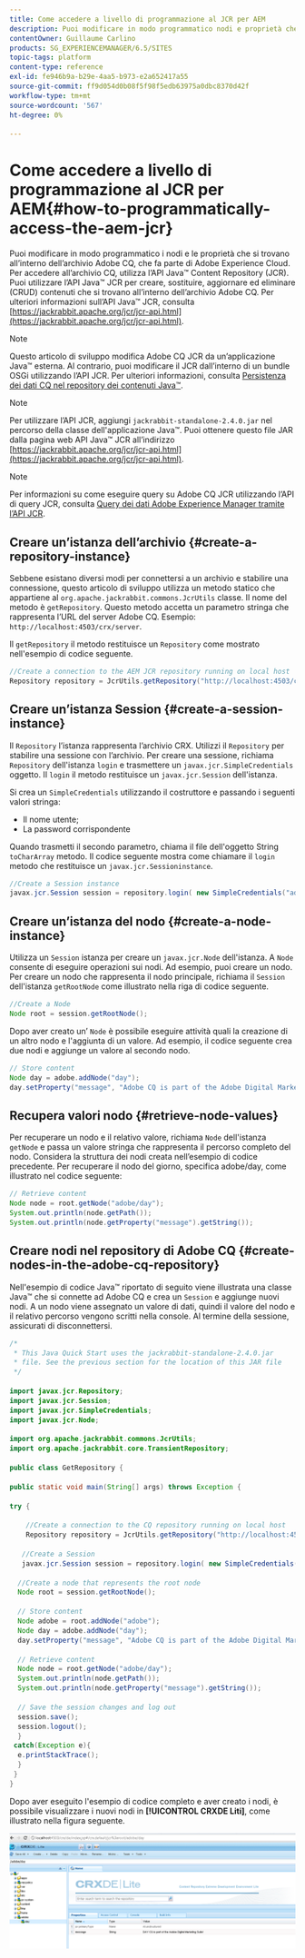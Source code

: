 ```yaml
---
title: Come accedere a livello di programmazione al JCR per AEM
description: Puoi modificare in modo programmatico nodi e proprietà che si trovano all’interno dell’archivio AEM, che fa parte di Adobe Experience Cloud
contentOwner: Guillaume Carlino
products: SG_EXPERIENCEMANAGER/6.5/SITES
topic-tags: platform
content-type: reference
exl-id: fe946b9a-b29e-4aa5-b973-e2a652417a55
source-git-commit: ff9d054d0b08f5f98f5edb63975a0dbc8370d42f
workflow-type: tm+mt
source-wordcount: '567'
ht-degree: 0%

---
```


# Come accedere a livello di programmazione al JCR per AEM{#how-to-programmatically-access-the-aem-jcr}

Puoi modificare in modo programmatico i nodi e le proprietà che si trovano all’interno dell’archivio Adobe CQ, che fa parte di Adobe Experience Cloud. Per accedere all’archivio CQ, utilizza l’API Java™ Content Repository (JCR). Puoi utilizzare l’API Java™ JCR per creare, sostituire, aggiornare ed eliminare (CRUD) contenuti che si trovano all’interno dell’archivio Adobe CQ. Per ulteriori informazioni sull’API Java™ JCR, consulta [https://jackrabbit.apache.org/jcr/jcr-api.html](https://jackrabbit.apache.org/jcr/jcr-api.html).

>[!NOTE]
>
>Questo articolo di sviluppo modifica Adobe CQ JCR da un’applicazione Java™ esterna. Al contrario, puoi modificare il JCR dall’interno di un bundle OSGi utilizzando l’API JCR. Per ulteriori informazioni, consulta [Persistenza dei dati CQ nel repository dei contenuti Java™](https://helpx.adobe.com/experience-manager/using/persisting-cq-data-java-content1.html).

>[!NOTE]
>
Per utilizzare l’API JCR, aggiungi `jackrabbit-standalone-2.4.0.jar` nel percorso della classe dell&#39;applicazione Java™. Puoi ottenere questo file JAR dalla pagina web API Java™ JCR all’indirizzo [https://jackrabbit.apache.org/jcr/jcr-api.html](https://jackrabbit.apache.org/jcr/jcr-api.html).

>[!NOTE]
>
Per informazioni su come eseguire query su Adobe CQ JCR utilizzando l’API di query JCR, consulta [Query dei dati Adobe Experience Manager tramite l’API JCR](https://helpx.adobe.com/experience-manager/using/querying-experience-manager-data-using1.html).

## Creare un’istanza dell’archivio {#create-a-repository-instance}

Sebbene esistano diversi modi per connettersi a un archivio e stabilire una connessione, questo articolo di sviluppo utilizza un metodo statico che appartiene al `org.apache.jackrabbit.commons.JcrUtils` classe. Il nome del metodo è `getRepository`. Questo metodo accetta un parametro stringa che rappresenta l’URL del server Adobe CQ. Esempio: `http://localhost:4503/crx/server`.

Il `getRepository` il metodo restituisce un `Repository` come mostrato nell&#39;esempio di codice seguente.

```java
//Create a connection to the AEM JCR repository running on local host
Repository repository = JcrUtils.getRepository("http://localhost:4503/crx/server");
```

## Creare un’istanza Session {#create-a-session-instance}

Il `Repository` l’istanza rappresenta l’archivio CRX. Utilizzi il `Repository` per stabilire una sessione con l’archivio. Per creare una sessione, richiama `Repository` dell&#39;istanza `login` e trasmettere un `javax.jcr.SimpleCredentials` oggetto. Il `login` il metodo restituisce un `javax.jcr.Session` dell&#39;istanza.

Si crea un `SimpleCredentials` utilizzando il costruttore e passando i seguenti valori stringa:

* Il nome utente;
* La password corrispondente

Quando trasmetti il secondo parametro, chiama il file dell&#39;oggetto String `toCharArray` metodo. Il codice seguente mostra come chiamare il `login` metodo che restituisce un `javax.jcr.Sessioninstance`.

```java
//Create a Session instance
javax.jcr.Session session = repository.login( new SimpleCredentials("admin", "admin".toCharArray()));
```

## Creare un’istanza del nodo {#create-a-node-instance}

Utilizza un `Session` istanza per creare un `javax.jcr.Node` dell&#39;istanza. A `Node` consente di eseguire operazioni sui nodi. Ad esempio, puoi creare un nodo. Per creare un nodo che rappresenta il nodo principale, richiama il `Session` dell&#39;istanza `getRootNode` come illustrato nella riga di codice seguente.

```java
//Create a Node
Node root = session.getRootNode();
```

Dopo aver creato un’ `Node` è possibile eseguire attività quali la creazione di un altro nodo e l&#39;aggiunta di un valore. Ad esempio, il codice seguente crea due nodi e aggiunge un valore al secondo nodo.

```java
// Store content
Node day = adobe.addNode("day");
day.setProperty("message", "Adobe CQ is part of the Adobe Digital Marketing Suite!");
```

## Recupera valori nodo {#retrieve-node-values}

Per recuperare un nodo e il relativo valore, richiama `Node` dell&#39;istanza `getNode` e passa un valore stringa che rappresenta il percorso completo del nodo. Considera la struttura dei nodi creata nell’esempio di codice precedente. Per recuperare il nodo del giorno, specifica adobe/day, come illustrato nel codice seguente:

```java
// Retrieve content
Node node = root.getNode("adobe/day");
System.out.println(node.getPath());
System.out.println(node.getProperty("message").getString());
```

## Creare nodi nel repository di Adobe CQ {#create-nodes-in-the-adobe-cq-repository}

Nell&#39;esempio di codice Java™ riportato di seguito viene illustrata una classe Java™ che si connette ad Adobe CQ e crea un `Session` e aggiunge nuovi nodi. A un nodo viene assegnato un valore di dati, quindi il valore del nodo e il relativo percorso vengono scritti nella console. Al termine della sessione, assicurati di disconnettersi.

```java
/*
 * This Java Quick Start uses the jackrabbit-standalone-2.4.0.jar
 * file. See the previous section for the location of this JAR file
 */

import javax.jcr.Repository;
import javax.jcr.Session;
import javax.jcr.SimpleCredentials;
import javax.jcr.Node;

import org.apache.jackrabbit.commons.JcrUtils;
import org.apache.jackrabbit.core.TransientRepository;

public class GetRepository {

public static void main(String[] args) throws Exception {

try {

    //Create a connection to the CQ repository running on local host
    Repository repository = JcrUtils.getRepository("http://localhost:4503/crx/server");

   //Create a Session
   javax.jcr.Session session = repository.login( new SimpleCredentials("admin", "admin".toCharArray()));

  //Create a node that represents the root node
  Node root = session.getRootNode();

  // Store content
  Node adobe = root.addNode("adobe");
  Node day = adobe.addNode("day");
  day.setProperty("message", "Adobe CQ is part of the Adobe Digital Marketing Suite!");

  // Retrieve content
  Node node = root.getNode("adobe/day");
  System.out.println(node.getPath());
  System.out.println(node.getProperty("message").getString());

  // Save the session changes and log out
  session.save();
  session.logout();
  }
 catch(Exception e){
  e.printStackTrace();
  }
 }
}
```

Dopo aver eseguito l&#39;esempio di codice completo e aver creato i nodi, è possibile visualizzare i nuovi nodi in **[!UICONTROL CRXDE Liti]**, come illustrato nella figura seguente.

![chlimage_1-68](assets/chlimage_1-68a.png)
